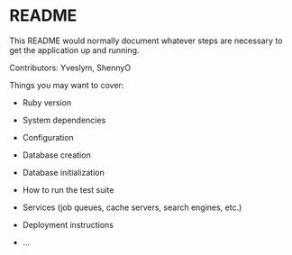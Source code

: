 # README

This README would normally document whatever steps are necessary to get the
application up and running.

Contributors: Yveslym, ShennyO

Things you may want to cover:

* Ruby version

* System dependencies

* Configuration

* Database creation

* Database initialization

* How to run the test suite

* Services (job queues, cache servers, search engines, etc.)

* Deployment instructions

* ...
